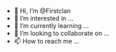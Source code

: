 - 👋 Hi, I’m @Firstclan
- 👀 I’m interested in ...
- 🌱 I’m currently learning ...
- 💞️ I’m looking to collaborate on ...
- 📫 How to reach me ...

<!---
Firstclan/Firstclan is a ✨ special ✨ repository because its `README.md` (this file) appears on your GitHub profile.
You can click the Preview link to take a look at your changes.
--->
